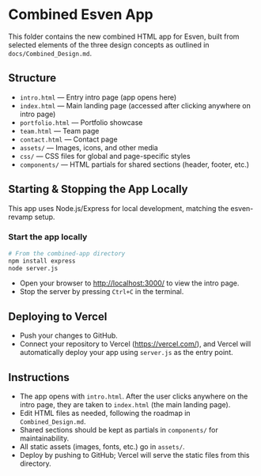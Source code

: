 # Combined Esven App

This folder contains the new combined HTML app for Esven, built from selected elements of the three design concepts as outlined in `docs/Combined_Design.md`.

## Structure
- `intro.html` — Entry intro page (app opens here)
- `index.html` — Main landing page (accessed after clicking anywhere on intro page)
- `portfolio.html` — Portfolio showcase
- `team.html` — Team page
- `contact.html` — Contact page
- `assets/` — Images, icons, and other media
- `css/` — CSS files for global and page-specific styles
- `components/` — HTML partials for shared sections (header, footer, etc.)

## Starting & Stopping the App Locally

This app uses Node.js/Express for local development, matching the esven-revamp setup.

### Start the app locally

```sh
# From the combined-app directory
npm install express
node server.js
```
- Open your browser to [http://localhost:3000/](http://localhost:3000/) to view the intro page.
- Stop the server by pressing `Ctrl+C` in the terminal.

## Deploying to Vercel
- Push your changes to GitHub.
- Connect your repository to Vercel (https://vercel.com/), and Vercel will automatically deploy your app using `server.js` as the entry point.

## Instructions
- The app opens with `intro.html`. After the user clicks anywhere on the intro page, they are taken to `index.html` (the main landing page).
- Edit HTML files as needed, following the roadmap in `Combined_Design.md`.
- Shared sections should be kept as partials in `components/` for maintainability.
- All static assets (images, fonts, etc.) go in `assets/`.
- Deploy by pushing to GitHub; Vercel will serve the static files from this directory.
